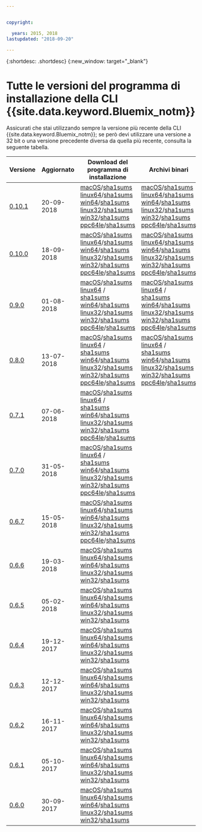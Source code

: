 ```yaml
---


copyright:

  years: 2015, 2018
lastupdated: "2018-09-20"

---
```



{:shortdesc: .shortdesc}
{:new_window: target="_blank"}

# Tutte le versioni del programma di installazione della CLI {{site.data.keyword.Bluemix_notm}}

Assicurati che stai utilizzando sempre la versione più recente della CLI {{site.data.keyword.Bluemix_notm}}; se però devi utilizzare una versione a 32 bit o una versione precedente diversa da quella più recente, consulta la seguente tabella.


| Versione |  Aggiornato  | Download del programma di installazione | Archivi binari | Versione CLI CF in bundle |
|---------|-----------|-----------|----------|----------|
| [0.10.1](https://github.com/IBM-Bluemix/bluemix-cli-release/releases/tag/v0.10.1) | 20-09-2018 | [macOS](https://clis.ng.bluemix.net/download/bluemix-cli/0.10.1/osx)/[sha1sums](https://clis.ng.bluemix.net/download/bluemix-cli/0.10.1/osx/checksum)  [linux64](https://clis.ng.bluemix.net/download/bluemix-cli/0.10.1/linux64)/[sha1sums](https://clis.ng.bluemix.net/download/bluemix-cli/0.10.1/linux64/checksum)  [win64](https://clis.ng.bluemix.net/download/bluemix-cli/0.10.1/win64)/[sha1sums](https://clis.ng.bluemix.net/download/bluemix-cli/0.10.1/win64/checksum) <br> [linux32](https://clis.ng.bluemix.net/download/bluemix-cli/0.10.1/linux32)/[sha1sums](https://clis.ng.bluemix.net/download/bluemix-cli/0.10.1/linux32/checksum)  [win32](https://clis.ng.bluemix.net/download/bluemix-cli/0.10.1/win32)/[sha1sums](https://clis.ng.bluemix.net/download/bluemix-cli/0.10.1/win32/checksum) [ppc64le](https://clis.ng.bluemix.net/download/bluemix-cli/0.10.1/ppc64le)/[sha1sums](https://clis.ng.bluemix.net/download/bluemix-cli/0.10.1/ppc64le/checksum) | [macOS](https://clis.ng.bluemix.net/download/bluemix-cli/0.10.1/osx/archive)/[sha1sums](https://clis.ng.bluemix.net/download/bluemix-cli/0.10.1/osx/archive/checksum)  [linux64](https://clis.ng.bluemix.net/download/bluemix-cli/0.10.1/linux64/archive)/[sha1sums](https://clis.ng.bluemix.net/download/bluemix-cli/0.10.1/linux64/archive/checksum)  [win64](https://clis.ng.bluemix.net/download/bluemix-cli/0.10.1/win64/archive)/[sha1sums](https://clis.ng.bluemix.net/download/bluemix-cli/0.10.1/win64/archive/checksum) <br> [linux32](https://clis.ng.bluemix.net/download/bluemix-cli/0.10.1/linux32/archive)/[sha1sums](https://clis.ng.bluemix.net/download/bluemix-cli/0.10.1/linux32/archive/checksum)  [win32](https://clis.ng.bluemix.net/download/bluemix-cli/0.10.1/win32/archive)/[sha1sums](https://clis.ng.bluemix.net/download/bluemix-cli/0.10.1/win32/archive/checksum) [ppc64le](https://clis.ng.bluemix.net/download/bluemix-cli/0.10.1/ppc64le/archive)/[sha1sums](https://clis.ng.bluemix.net/download/bluemix-cli/0.10.1/ppc64le/archive/checksum) | 6.34.1 |
| [0.10.0](https://github.com/IBM-Bluemix/bluemix-cli-release/releases/tag/v0.10.0) | 18-09-2018 | [macOS](https://clis.ng.bluemix.net/download/bluemix-cli/0.10.0/osx)/[sha1sums](https://clis.ng.bluemix.net/download/bluemix-cli/0.10.0/osx/checksum)  [linux64](https://clis.ng.bluemix.net/download/bluemix-cli/0.10.0/linux64)/[sha1sums](https://clis.ng.bluemix.net/download/bluemix-cli/0.10.0/linux64/checksum)  [win64](https://clis.ng.bluemix.net/download/bluemix-cli/0.10.0/win64)/[sha1sums](https://clis.ng.bluemix.net/download/bluemix-cli/0.10.0/win64/checksum) <br> [linux32](https://clis.ng.bluemix.net/download/bluemix-cli/0.10.0/linux32)/[sha1sums](https://clis.ng.bluemix.net/download/bluemix-cli/0.10.0/linux32/checksum)  [win32](https://clis.ng.bluemix.net/download/bluemix-cli/0.10.0/win32)/[sha1sums](https://clis.ng.bluemix.net/download/bluemix-cli/0.10.0/win32/checksum) [ppc64le](https://clis.ng.bluemix.net/download/bluemix-cli/0.10.0/ppc64le)/[sha1sums](https://clis.ng.bluemix.net/download/bluemix-cli/0.10.0/ppc64le/checksum) | [macOS](https://clis.ng.bluemix.net/download/bluemix-cli/0.10.0/osx/archive)/[sha1sums](https://clis.ng.bluemix.net/download/bluemix-cli/0.10.0/osx/archive/checksum)  [linux64](https://clis.ng.bluemix.net/download/bluemix-cli/0.10.0/linux64/archive)/[sha1sums](https://clis.ng.bluemix.net/download/bluemix-cli/0.10.0/linux64/archive/checksum)  [win64](https://clis.ng.bluemix.net/download/bluemix-cli/0.10.0/win64/archive)/[sha1sums](https://clis.ng.bluemix.net/download/bluemix-cli/0.10.0/win64/archive/checksum) <br> [linux32](https://clis.ng.bluemix.net/download/bluemix-cli/0.10.0/linux32/archive)/[sha1sums](https://clis.ng.bluemix.net/download/bluemix-cli/0.10.0/linux32/archive/checksum)  [win32](https://clis.ng.bluemix.net/download/bluemix-cli/0.10.0/win32/archive)/[sha1sums](https://clis.ng.bluemix.net/download/bluemix-cli/0.10.0/win32/archive/checksum) [ppc64le](https://clis.ng.bluemix.net/download/bluemix-cli/0.10.0/ppc64le/archive)/[sha1sums](https://clis.ng.bluemix.net/download/bluemix-cli/0.10.0/ppc64le/archive/checksum) | 6.34.1 |
| [0.9.0](https://github.com/IBM-Bluemix/bluemix-cli-release/releases/tag/v0.9.0) | 01-08-2018 | [macOS](https://clis.ng.bluemix.net/download/bluemix-cli/0.9.0/osx)/[sha1sums](https://clis.ng.bluemix.net/download/bluemix-cli/0.9.0/osx/checksum)  [linux64](https://clis.ng.bluemix.net/download/bluemix-cli/0.9.0/linux64) / [sha1sums](https://clis.ng.bluemix.net/download/bluemix-cli/0.9.0/linux64/checksum)  [win64](https://clis.ng.bluemix.net/download/bluemix-cli/0.9.0/win64)/[sha1sums](https://clis.ng.bluemix.net/download/bluemix-cli/0.9.0/win64/checksum) <br> [linux32](https://clis.ng.bluemix.net/download/bluemix-cli/0.9.0/linux32)/[sha1sums](https://clis.ng.bluemix.net/download/bluemix-cli/0.9.0/linux32/checksum)  [win32](https://clis.ng.bluemix.net/download/bluemix-cli/0.9.0/win32)/[sha1sums](https://clis.ng.bluemix.net/download/bluemix-cli/0.9.0/win32/checksum) [ppc64le](https://clis.ng.bluemix.net/download/bluemix-cli/0.9.0/ppc64le)/[sha1sums](https://clis.ng.bluemix.net/download/bluemix-cli/0.9.0/ppc64le/checksum) | [macOS](https://clis.ng.bluemix.net/download/bluemix-cli/0.9.0/osx/archive)/[sha1sums](https://clis.ng.bluemix.net/download/bluemix-cli/0.9.0/osx/archive/checksum)  [linux64](https://clis.ng.bluemix.net/download/bluemix-cli/0.9.0/linux64/archive) / [sha1sums](https://clis.ng.bluemix.net/download/bluemix-cli/0.9.0/linux64/archive/checksum)  [win64](https://clis.ng.bluemix.net/download/bluemix-cli/0.9.0/win64/archive)/[sha1sums](https://clis.ng.bluemix.net/download/bluemix-cli/0.9.0/win64/archive/checksum) <br> [linux32](https://clis.ng.bluemix.net/download/bluemix-cli/0.9.0/linux32/archive)/[sha1sums](https://clis.ng.bluemix.net/download/bluemix-cli/0.9.0/linux32/archive/checksum)  [win32](https://clis.ng.bluemix.net/download/bluemix-cli/0.9.0/win32/archive)/[sha1sums](https://clis.ng.bluemix.net/download/bluemix-cli/0.9.0/win32/archive/checksum) [ppc64le](https://clis.ng.bluemix.net/download/bluemix-cli/0.9.0/ppc64le/archive)/[sha1sums](https://clis.ng.bluemix.net/download/bluemix-cli/0.9.0/ppc64le/archive/checksum) | 6.34.1 |
| [0.8.0](https://github.com/IBM-Bluemix/bluemix-cli-release/releases/tag/v0.8.0) | 13-07-2018 | [macOS](https://clis.ng.bluemix.net/download/bluemix-cli/0.8.0/osx)/[sha1sums](https://clis.ng.bluemix.net/download/bluemix-cli/0.8.0/osx/checksum)  [linux64](https://clis.ng.bluemix.net/download/bluemix-cli/0.8.0/linux64) / [sha1sums](https://clis.ng.bluemix.net/download/bluemix-cli/0.8.0/linux64/checksum)  [win64](https://clis.ng.bluemix.net/download/bluemix-cli/0.8.0/win64)/[sha1sums](https://clis.ng.bluemix.net/download/bluemix-cli/0.8.0/win64/checksum) <br> [linux32](https://clis.ng.bluemix.net/download/bluemix-cli/0.8.0/linux32)/[sha1sums](https://clis.ng.bluemix.net/download/bluemix-cli/0.8.0/linux32/checksum)  [win32](https://clis.ng.bluemix.net/download/bluemix-cli/0.8.0/win32)/[sha1sums](https://clis.ng.bluemix.net/download/bluemix-cli/0.8.0/win32/checksum) [ppc64le](https://clis.ng.bluemix.net/download/bluemix-cli/0.8.0/ppc64le)/[sha1sums](https://clis.ng.bluemix.net/download/bluemix-cli/0.8.0/ppc64le/checksum) | [macOS](https://clis.ng.bluemix.net/download/bluemix-cli/0.8.0/osx/archive)/[sha1sums](https://clis.ng.bluemix.net/download/bluemix-cli/0.8.0/osx/archive/checksum)  [linux64](https://clis.ng.bluemix.net/download/bluemix-cli/0.8.0/linux64/archive) / [sha1sums](https://clis.ng.bluemix.net/download/bluemix-cli/0.8.0/linux64/archive/checksum)  [win64](https://clis.ng.bluemix.net/download/bluemix-cli/0.8.0/win64/archive)/[sha1sums](https://clis.ng.bluemix.net/download/bluemix-cli/0.8.0/win64/archive/checksum) <br> [linux32](https://clis.ng.bluemix.net/download/bluemix-cli/0.8.0/linux32/archive)/[sha1sums](https://clis.ng.bluemix.net/download/bluemix-cli/0.8.0/linux32/archive/checksum)  [win32](https://clis.ng.bluemix.net/download/bluemix-cli/0.8.0/win32/archive)/[sha1sums](https://clis.ng.bluemix.net/download/bluemix-cli/0.8.0/win32/archive/checksum) [ppc64le](https://clis.ng.bluemix.net/download/bluemix-cli/0.8.0/ppc64le/archive)/[sha1sums](https://clis.ng.bluemix.net/download/bluemix-cli/0.8.0/ppc64le/archive/checksum) | 6.34.1 |
| [0.7.1](https://github.com/IBM-Bluemix/bluemix-cli-release/releases/tag/v0.7.1) | 07-06-2018 | [macOS](https://clis.ng.bluemix.net/download/bluemix-cli/0.7.1/osx)/[sha1sums](https://clis.ng.bluemix.net/download/bluemix-cli/0.7.1/osx/checksum)  [linux64](https://clis.ng.bluemix.net/download/bluemix-cli/0.7.1/linux64) / [sha1sums](https://clis.ng.bluemix.net/download/bluemix-cli/0.7.1/linux64/checksum)  [win64](https://clis.ng.bluemix.net/download/bluemix-cli/0.7.1/win64)/[sha1sums](https://clis.ng.bluemix.net/download/bluemix-cli/0.7.1/win64/checksum) <br> [linux32](https://clis.ng.bluemix.net/download/bluemix-cli/0.7.1/linux32)/[sha1sums](https://clis.ng.bluemix.net/download/bluemix-cli/0.7.1/linux32/checksum)  [win32](https://clis.ng.bluemix.net/download/bluemix-cli/0.7.1/win32)/[sha1sums](https://clis.ng.bluemix.net/download/bluemix-cli/0.7.1/win32/checksum) [ppc64le](https://clis.ng.bluemix.net/download/bluemix-cli/0.7.1/ppc64le)/[sha1sums](https://clis.ng.bluemix.net/download/bluemix-cli/0.7.1/ppc64le/checksum) | | 6.34.1 |
| [0.7.0](https://github.com/IBM-Bluemix/bluemix-cli-release/releases/tag/v0.7.0) | 31-05-2018 | [macOS](https://clis.ng.bluemix.net/download/bluemix-cli/0.7.0/osx)/[sha1sums](https://clis.ng.bluemix.net/download/bluemix-cli/0.7.0/osx/checksum)  [linux64](https://clis.ng.bluemix.net/download/bluemix-cli/0.7.0/linux64) / [sha1sums](https://clis.ng.bluemix.net/download/bluemix-cli/0.7.0/linux64/checksum)  [win64](https://clis.ng.bluemix.net/download/bluemix-cli/0.7.0/win64)/[sha1sums](https://clis.ng.bluemix.net/download/bluemix-cli/0.7.0/win64/checksum) <br> [linux32](https://clis.ng.bluemix.net/download/bluemix-cli/0.7.0/linux32)/[sha1sums](https://clis.ng.bluemix.net/download/bluemix-cli/0.7.0/linux32/checksum)  [win32](https://clis.ng.bluemix.net/download/bluemix-cli/0.7.0/win32)/[sha1sums](https://clis.ng.bluemix.net/download/bluemix-cli/0.7.0/win32/checksum) [ppc64le](https://clis.ng.bluemix.net/download/bluemix-cli/0.7.0/ppc64le)/[sha1sums](https://clis.ng.bluemix.net/download/bluemix-cli/0.7.0/ppc64le/checksum) | | 6.34.1 |
| [0.6.7](https://github.com/IBM-Bluemix/bluemix-cli-release/releases/tag/v0.6.7) | 15-05-2018 | [macOS](https://clis.ng.bluemix.net/download/bluemix-cli/0.6.7/osx)/[sha1sums](https://clis.ng.bluemix.net/download/bluemix-cli/0.6.7/osx/checksum)  [linux64](https://clis.ng.bluemix.net/download/bluemix-cli/0.6.7/linux64)/[sha1sums](https://clis.ng.bluemix.net/download/bluemix-cli/0.6.7/linux64/checksum)  [win64](https://clis.ng.bluemix.net/download/bluemix-cli/0.6.7/win64)/[sha1sums](https://clis.ng.bluemix.net/download/bluemix-cli/0.6.7/win64/checksum) <br> [linux32](https://clis.ng.bluemix.net/download/bluemix-cli/0.6.7/linux32)/[sha1sums](https://clis.ng.bluemix.net/download/bluemix-cli/0.6.7/linux32/checksum)  [win32](https://clis.ng.bluemix.net/download/bluemix-cli/0.6.7/win32)/[sha1sums](https://clis.ng.bluemix.net/download/bluemix-cli/0.6.7/win32/checksum) [ppc64le](https://clis.ng.bluemix.net/download/bluemix-cli/0.6.7/ppc64le)/[sha1sums](https://clis.ng.bluemix.net/download/bluemix-cli/0.6.7/ppc64le/checksum) | | 6.34.1 |
| [0.6.6](https://github.com/IBM-Bluemix/bluemix-cli-release/releases/tag/v0.6.6) | 19-03-2018 | [macOS](https://clis.ng.bluemix.net/download/bluemix-cli/0.6.6/osx)/[sha1sums](https://clis.ng.bluemix.net/download/bluemix-cli/0.6.6/osx/checksum)  [linux64](https://clis.ng.bluemix.net/download/bluemix-cli/0.6.6/linux64)/[sha1sums](https://clis.ng.bluemix.net/download/bluemix-cli/0.6.6/linux64/checksum)  [win64](https://clis.ng.bluemix.net/download/bluemix-cli/0.6.6/win64)/[sha1sums](https://clis.ng.bluemix.net/download/bluemix-cli/0.6.6/win64/checksum) <br> [linux32](https://clis.ng.bluemix.net/download/bluemix-cli/0.6.6/linux32)/[sha1sums](https://clis.ng.bluemix.net/download/bluemix-cli/0.6.6/linux32/checksum)  [win32](https://clis.ng.bluemix.net/download/bluemix-cli/0.6.6/win32)/[sha1sums](https://clis.ng.bluemix.net/download/bluemix-cli/0.6.6/win32/checksum) | | 6.32.0 |
| [0.6.5](https://github.com/IBM-Bluemix/bluemix-cli-release/releases/tag/v0.6.5) | 05-02-2018 | [macOS](https://clis.ng.bluemix.net/download/bluemix-cli/0.6.5/osx)/[sha1sums](https://clis.ng.bluemix.net/download/bluemix-cli/0.6.5/osx/checksum)  [linux64](https://clis.ng.bluemix.net/download/bluemix-cli/0.6.5/linux64)/[sha1sums](https://clis.ng.bluemix.net/download/bluemix-cli/0.6.5/linux64/checksum)  [win64](https://clis.ng.bluemix.net/download/bluemix-cli/0.6.5/win64)/[sha1sums](https://clis.ng.bluemix.net/download/bluemix-cli/0.6.5/win64/checksum) <br> [linux32](https://clis.ng.bluemix.net/download/bluemix-cli/0.6.5/linux32)/[sha1sums](https://clis.ng.bluemix.net/download/bluemix-cli/0.6.5/linux32/checksum)  [win32](https://clis.ng.bluemix.net/download/bluemix-cli/0.6.5/win32)/[sha1sums](https://clis.ng.bluemix.net/download/bluemix-cli/0.6.5/win32/checksum) | | 6.32.0 |
| [0.6.4](https://github.com/IBM-Bluemix/bluemix-cli-release/releases/tag/v0.6.4) | 19-12-2017 | [macOS](https://clis.ng.bluemix.net/download/bluemix-cli/0.6.4/osx)/[sha1sums](https://clis.ng.bluemix.net/download/bluemix-cli/0.6.4/osx/checksum)  [linux64](https://clis.ng.bluemix.net/download/bluemix-cli/0.6.4/linux64)/[sha1sums](https://clis.ng.bluemix.net/download/bluemix-cli/0.6.4/linux64/checksum)  [win64](https://clis.ng.bluemix.net/download/bluemix-cli/0.6.4/win64)/[sha1sums](https://clis.ng.bluemix.net/download/bluemix-cli/0.6.4/win64/checksum) <br> [linux32](https://clis.ng.bluemix.net/download/bluemix-cli/0.6.4/linux32)/[sha1sums](https://clis.ng.bluemix.net/download/bluemix-cli/0.6.4/linux32/checksum)  [win32](https://clis.ng.bluemix.net/download/bluemix-cli/0.6.4/win32)/[sha1sums](https://clis.ng.bluemix.net/download/bluemix-cli/0.6.4/win32/checksum) | | 6.32.0 |
| [0.6.3](https://github.com/IBM-Bluemix/bluemix-cli-release/releases/tag/v0.6.3) | 12-12-2017 | [macOS](https://clis.ng.bluemix.net/download/bluemix-cli/0.6.3/osx)/[sha1sums](https://clis.ng.bluemix.net/download/bluemix-cli/0.6.3/osx/checksum)  [linux64](https://clis.ng.bluemix.net/download/bluemix-cli/0.6.3/linux64)/[sha1sums](https://clis.ng.bluemix.net/download/bluemix-cli/0.6.3/linux64/checksum)  [win64](https://clis.ng.bluemix.net/download/bluemix-cli/0.6.3/win64)/[sha1sums](https://clis.ng.bluemix.net/download/bluemix-cli/0.6.3/win64/checksum) <br> [linux32](https://clis.ng.bluemix.net/download/bluemix-cli/0.6.3/linux32)/[sha1sums](https://clis.ng.bluemix.net/download/bluemix-cli/0.6.3/linux32/checksum)  [win32](https://clis.ng.bluemix.net/download/bluemix-cli/0.6.3/win32)/[sha1sums](https://clis.ng.bluemix.net/download/bluemix-cli/0.6.3/win32/checksum) | | 6.32.0 |
| [0.6.2](https://github.com/IBM-Bluemix/bluemix-cli-release/releases/tag/v0.6.2) | 16-11-2017 | [macOS](https://clis.ng.bluemix.net/download/bluemix-cli/0.6.2/osx)/[sha1sums](https://clis.ng.bluemix.net/download/bluemix-cli/0.6.2/osx/checksum)  [linux64](https://clis.ng.bluemix.net/download/bluemix-cli/0.6.2/linux64)/[sha1sums](https://clis.ng.bluemix.net/download/bluemix-cli/0.6.2/linux64/checksum)  [win64](https://clis.ng.bluemix.net/download/bluemix-cli/0.6.2/win64)/[sha1sums](https://clis.ng.bluemix.net/download/bluemix-cli/0.6.2/win64/checksum) <br> [linux32](https://clis.ng.bluemix.net/download/bluemix-cli/0.6.2/linux32)/[sha1sums](https://clis.ng.bluemix.net/download/bluemix-cli/0.6.2/linux32/checksum)  [win32](https://clis.ng.bluemix.net/download/bluemix-cli/0.6.2/win32)/[sha1sums](https://clis.ng.bluemix.net/download/bluemix-cli/0.6.2/win32/checksum) | | 6.32.0 |
| [0.6.1](https://github.com/IBM-Bluemix/bluemix-cli-release/releases/tag/v0.6.1) | 05-10-2017 | [macOS](https://clis.ng.bluemix.net/download/bluemix-cli/0.6.1/osx)/[sha1sums](https://clis.ng.bluemix.net/download/bluemix-cli/0.6.1/osx/checksum)  [linux64](https://clis.ng.bluemix.net/download/bluemix-cli/0.6.1/linux64)/[sha1sums](https://clis.ng.bluemix.net/download/bluemix-cli/0.6.1/linux64/checksum)  [win64](https://clis.ng.bluemix.net/download/bluemix-cli/0.6.1/win64)/[sha1sums](https://clis.ng.bluemix.net/download/bluemix-cli/0.6.1/win64/checksum) <br> [linux32](https://clis.ng.bluemix.net/download/bluemix-cli/0.6.1/linux32)/[sha1sums](https://clis.ng.bluemix.net/download/bluemix-cli/0.6.1/linux32/checksum)  [win32](https://clis.ng.bluemix.net/download/bluemix-cli/0.6.1/win32)/[sha1sums](https://clis.ng.bluemix.net/download/bluemix-cli/0.6.1/win32/checksum) | | 6.26.0 |
| [0.6.0](https://github.com/IBM-Bluemix/bluemix-cli-release/releases/tag/v0.6.0) | 30-09-2017 | [macOS](https://clis.ng.bluemix.net/download/bluemix-cli/0.6.0/osx)/[sha1sums](https://clis.ng.bluemix.net/download/bluemix-cli/0.6.0/osx/checksum)  [linux64](https://clis.ng.bluemix.net/download/bluemix-cli/0.6.0/linux64)/[sha1sums](https://clis.ng.bluemix.net/download/bluemix-cli/0.6.0/linux64/checksum)  [win64](https://clis.ng.bluemix.net/download/bluemix-cli/0.6.0/win64)/[sha1sums](https://clis.ng.bluemix.net/download/bluemix-cli/0.6.0/win64/checksum) <br> [linux32](https://clis.ng.bluemix.net/download/bluemix-cli/0.6.0/linux32)/[sha1sums](https://clis.ng.bluemix.net/download/bluemix-cli/0.6.0/linux32/checksum)  [win32](https://clis.ng.bluemix.net/download/bluemix-cli/0.6.0/win32)/[sha1sums](https://clis.ng.bluemix.net/download/bluemix-cli/0.6.0/win32/checksum) | | 6.26.0 |
